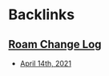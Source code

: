 
# Backlinks
## [Roam Change Log](<Roam Change Log.md>)
- [April 14th, 2021](<April 14th, 2021.md>)

